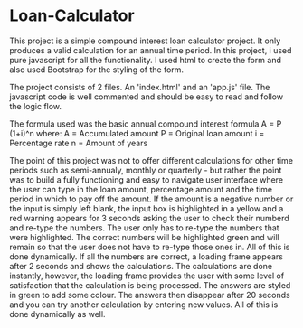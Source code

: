 # Loan-Calculator
 
This project is a simple compound interest loan calculator project. It only produces a valid calculation for an annual time period. 
In this project, i used pure javascript for all the functionality. I used html to create the form and also used Bootstrap for the styling of the form. 

The project consists of 2 files. An 'index.html' and an 'app.js' file. The javascript code is well commented and should be easy to read and follow the logic flow.

The formula used was the basic annual compound interest formula A = P (1+i)^n where:
A = Accumulated amount
P = Original loan amount
i = Percentage rate
n = Amount of years

The point of this project was not to offer different calculations for other time periods such as semi-annualy, monthly or quarterly - but rather the point was to build a fully functioning and easy to navigate user interface where the user can type in the loan amount, percentage amount and the time period in which to pay off the amount. If the amount is a negative number or the input is simply left blank, the input box is highlighted in a yellow and a red warning appears for 3 seconds asking the user to check their numberd and re-type the numbers. The user only has to re-type the numbers that were highlighted. The correct numbers will be highlighted green and will remain so that the user does not have to re-type those ones in.  All of this is done dynamically. If all the numbers are correct, a loading frame appears after 2 seconds and shows the calculations. The calculations are done instantly, however, the loading frame provides the user with some level of satisfaction that the calculation is being processed. The answers are styled in green to add some colour. The answers then disappear after 20 seconds and you can try another calculation by entering new values. All of this is done dynamically as well.

